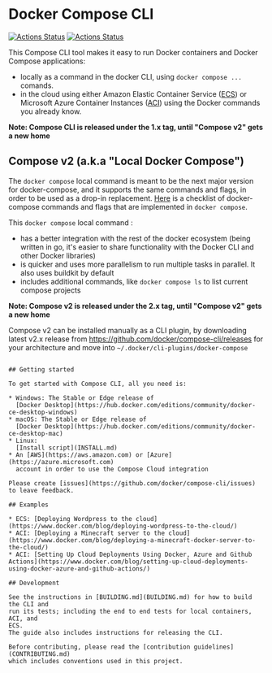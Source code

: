 # Docker Compose CLI

[![Actions Status](https://github.com/docker/compose-cli/workflows/Continuous%20integration/badge.svg)](https://github.com/docker/compose-cli/actions)
[![Actions Status](https://github.com/docker/compose-cli/workflows/Windows%20CI/badge.svg)](https://github.com/docker/compose-cli/actions)

This Compose CLI tool makes it easy to run Docker containers and Docker Compose applications:
* locally as a command in the docker CLI, using `docker compose ...` comands.
* in the cloud using either Amazon Elastic Container Service
([ECS](https://aws.amazon.com/ecs))
or Microsoft Azure Container Instances
([ACI](https://azure.microsoft.com/services/container-instances))
using the Docker commands you already know.
  
**Note: Compose CLI is released under the 1.x tag, until "Compose v2" gets a new home**

## Compose v2 (a.k.a "Local Docker Compose")

The `docker compose` local command is meant to be the next major version for docker-compose, and it supports the same commands and flags, in order to be used as a drop-in replacement.
[Here](https://github.com/docker/compose-cli/issues/1283) is a checklist of docker-compose commands and flags that are implemented in `docker compose`.

This `docker compose` local command :
* has a better integration with the rest of the docker ecosystem (being written in go, it's easier to share functionality with the Docker CLI and other Docker libraries)
* is quicker and uses more parallelism to run multiple tasks in parallel. It also uses buildkit by default
* includes additional commands, like `docker compose ls` to list current compose projects

**Note: Compose v2 is released under the 2.x tag, until "Compose v2" gets a new home**

Compose v2 can be installed manually as a CLI plugin, by downloading latest v2.x release from https://github.com/docker/compose-cli/releases for your architecture and move into `~/.docker/cli-plugins/docker-compose`
```

## Getting started

To get started with Compose CLI, all you need is:

* Windows: The Stable or Edge release of
  [Docker Desktop](https://hub.docker.com/editions/community/docker-ce-desktop-windows)
* macOS: The Stable or Edge release of
  [Docker Desktop](https://hub.docker.com/editions/community/docker-ce-desktop-mac)
* Linux:
  [Install script](INSTALL.md)
* An [AWS](https://aws.amazon.com) or [Azure](https://azure.microsoft.com)
  account in order to use the Compose Cloud integration

Please create [issues](https://github.com/docker/compose-cli/issues) to leave feedback.

## Examples

* ECS: [Deploying Wordpress to the cloud](https://www.docker.com/blog/deploying-wordpress-to-the-cloud/)
* ACI: [Deploying a Minecraft server to the cloud](https://www.docker.com/blog/deploying-a-minecraft-docker-server-to-the-cloud/)
* ACI: [Setting Up Cloud Deployments Using Docker, Azure and Github Actions](https://www.docker.com/blog/setting-up-cloud-deployments-using-docker-azure-and-github-actions/)

## Development

See the instructions in [BUILDING.md](BUILDING.md) for how to build the CLI and
run its tests; including the end to end tests for local containers, ACI, and
ECS.
The guide also includes instructions for releasing the CLI.

Before contributing, please read the [contribution guidelines](CONTRIBUTING.md)
which includes conventions used in this project.
